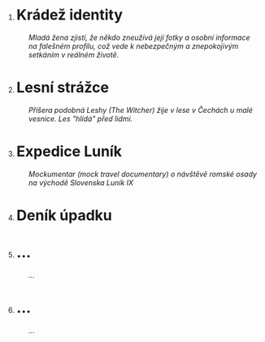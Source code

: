  <ol>
	 <li><h1>Krádež identity</h1>
		<ul>
			<i>Mladá žena zjistí, že někdo zneužívá její fotky a osobní informace na falešném profilu, což vede k nebezpečným a znepokojivým setkáním v reálném životě.</i>
		</ul>
	<li><h1>Lesní strážce</h1>
		<ul>
			<i>Příšera podobná Leshy (The Witcher) žije v lese v Čechách u malé vesnice. Les "hlídá" před lidmi.</i>
		</ul>
	<li><h1>Expedice Luník</h1>
		<ul>
			<i>Mockumentar (mock travel documentary) o návštěvě romské osady na východě Slovenska Luník IX</i>
		</ul>
	<li><h1>Deník úpadku</h1>
		<ul>
			<i></i>
		</ul>
	<li><h1>...</h1>
		<ul>
			<i>...</i>
		</ul>
	<li><h1>...</h1>
		<ul>
			<i>...</i>
		</ul>
</ol>
